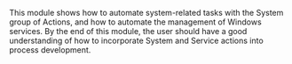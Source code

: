 This module shows how to automate system-related tasks with the System group of Actions, and how to automate the management of Windows services. By the end of this module, the user should have a good understanding of how to incorporate System and Service actions into process development.